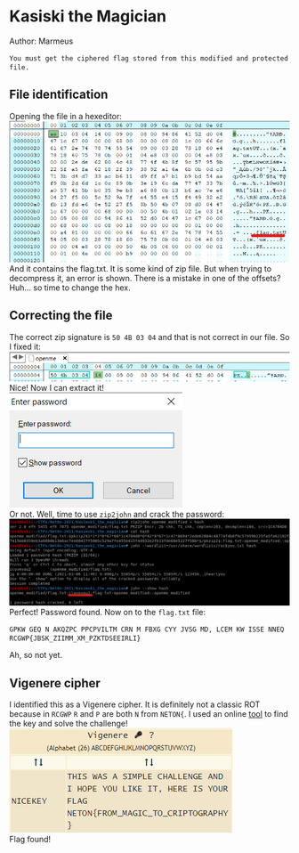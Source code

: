 # Kasiski the Magician

Author: Marmeus
```
You must get the ciphered flag stored from this modified and protected file.
```

## File identification

Opening the file in a hexeditor:</br>
![hex](./hex.png)</br>
And it contains the flag.txt. It is some kind of zip file. But when trying to decompress it, an error is shown. There is a mistake in one of the offsets? Huh... so time to change the hex.

## Correcting the file

The correct zip signature is `50 4B 03 04` and that is not correct in our file. So I fixed it:</br>
![fixed](./fixed.png)</br>
Nice! Now I can extract it!</br>
![pass](./pass.png)</br>
Or not. Well, time to use `zip2john` and crack the password:</br>
![cracked](./cracked.png)</br>
Perfect! Password found. Now on to the `flag.txt` file:
```
GPKW GEQ N AKQZPC PPCPVILTM CRN M FBXG CYY JVSG MD, LCEM KW ISSE NNEQ RCGWP{JBSK_ZIIMM_XM_PZKTDSEEIRLI}
```
Ah, so not yet.

## Vigenere cipher

I identified this as a Vigenere cipher. It is definitely not a classic ROT because in `RCGWP` `R` and `P` are both `N` from `NETON{`. I used an online [tool](https://www.dcode.fr/vigenere-cipher) to find the key and solve the challenge!</br>
![vigenere](./vigenere.png)</br>
Flag found!
